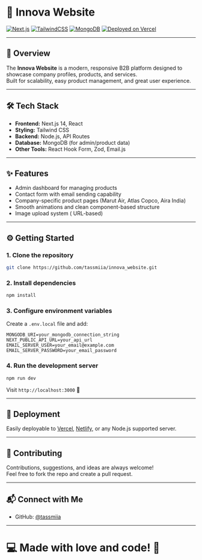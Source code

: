 # 🚀 Innova Website

[![Next.js](https://img.shields.io/badge/Built%20with-Next.js-000?style=for-the-badge&logo=next.js)](https://nextjs.org/)
[![TailwindCSS](https://img.shields.io/badge/Styled%20with-TailwindCSS-38B2AC?style=for-the-badge&logo=tailwind-css&logoColor=white)](https://tailwindcss.com/)
[![MongoDB](https://img.shields.io/badge/Database-MongoDB-47A248?style=for-the-badge&logo=mongodb&logoColor=white)](https://mongodb.com/)
[![Deployed on Vercel](https://img.shields.io/badge/Deployed%20on-Vercel-000?style=for-the-badge&logo=vercel&logoColor=white)](https://vercel.com/)

---

## 🌟 Overview

The **Innova Website** is a modern, responsive B2B platform designed to showcase company profiles, products, and services.  
Built for scalability, easy product management, and great user experience.

---

## 🛠 Tech Stack

- **Frontend:** Next.js 14, React
- **Styling:** Tailwind CSS
- **Backend:** Node.js, API Routes
- **Database:** MongoDB (for admin/product data)
- **Other Tools:** React Hook Form, Zod, Email.js

---

## ✨ Features

- Admin dashboard for managing products
- Contact form with email sending capability
- Company-specific product pages (Marut Air, Atlas Copco, Aira India)
- Smooth animations and clean component-based structure
- Image upload system ( URL-based)

---


## ⚙️ Getting Started

### 1. Clone the repository
```bash
git clone https://github.com/tassmiia/innova_website.git
```

### 2. Install dependencies
```bash
npm install
```

### 3. Configure environment variables

Create a `.env.local` file and add:

```env
MONGODB_URI=your_mongodb_connection_string
NEXT_PUBLIC_API_URL=your_api_url
EMAIL_SERVER_USER=your_email@example.com
EMAIL_SERVER_PASSWORD=your_email_password
```

### 4. Run the development server
```bash
npm run dev
```
Visit `http://localhost:3000` 🚀

---

## 🚀 Deployment

Easily deployable to [Vercel](https://vercel.com/), [Netlify](https://www.netlify.com/), or any Node.js supported server.

---


## 🤝 Contributing

Contributions, suggestions, and ideas are always welcome!  
Feel free to fork the repo and create a pull request.

---

## 📬 Connect with Me

- GitHub: [@tassmiia](https://github.com/tassmiia)

---

# 💻 Made with love and code! 🖤
